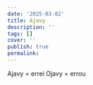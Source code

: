 ```yaml
---
date: '2025-03-02'
title: Ajavy
description: ''
tags: []
cover: ''
publish: true
permalink:
---
```

Ajavy = errei
Ojavy = errou

